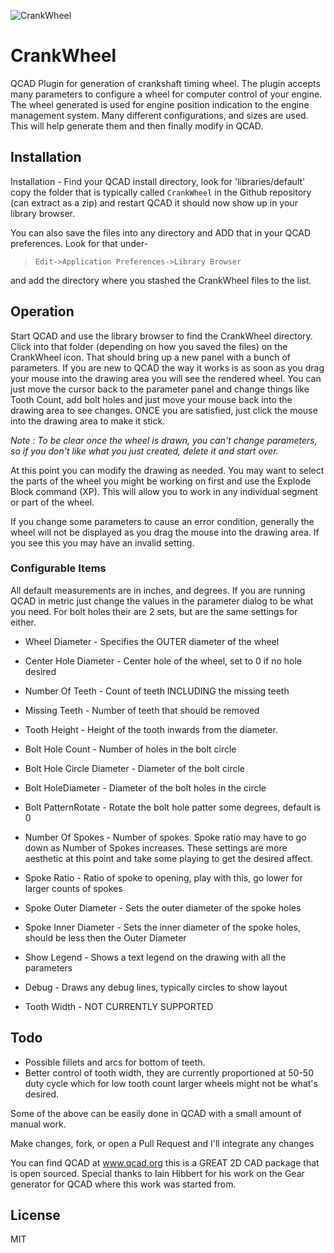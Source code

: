 ![CrankWheel](https://user-images.githubusercontent.com/5179047/71371057-bad99380-2564-11ea-96f3-5c26d3d6fc4e.gif)

# CrankWheel
QCAD Plugin for generation of crankshaft timing wheel. The plugin accepts many parameters to configure a wheel for computer control of your engine. The wheel generated is used for engine position indication to the engine management system. Many different configurations,
and sizes are used. This will help generate them and then finally modify in QCAD.

## Installation
Installation - Find your QCAD install directory, look for 'libraries/default' copy
the folder that is typically called `CrankWheel` in the Github repository (can extract as a zip)
and restart QCAD it should now show up in your library browser.

You can also save the files into any directory and ADD that in your QCAD preferences. Look for that under-

> `Edit->Application Preferences->Library Browser`

and add the directory where you stashed the CrankWheel files to the list.

## Operation
Start QCAD and use the library browser to find the CrankWheel directory. Click into that folder (depending on how you saved the files) on the CrankWheel icon. That should bring up a new panel
with a bunch of parameters. If you are new to QCAD the way it works is as soon as you drag your mouse into the drawing area you will see the rendered wheel. You can just move the cursor back to the parameter panel and change things like Tooth Count, add bolt holes and just move your mouse back into the drawing area to see changes. ONCE you are satisfied, just click the mouse into the drawing area to make it stick.

*Note : To be clear once the wheel is drawn, you can't change parameters, so if you don't like what you just created, delete it and start over.*

At this point you can modify the drawing as needed. You may want to select the parts of the wheel you might be working on first and use the Explode Block command (XP). This will allow you to work in any individual segment or part of the wheel.

If you change some parameters to cause an error condition, generally the wheel will not be displayed as you drag the mouse into the drawing area. If you see this you may have an invalid setting.

### Configurable Items
All default measurements are in inches, and degrees. If you are running
QCAD in metric just change the values in the parameter dialog to be what you need. For
bolt holes their are 2 sets, but are the same settings for either.

- Wheel Diameter - Specifies the OUTER diameter of the wheel
- Center Hole Diameter - Center hole of the wheel, set to 0 if no hole desired
- Number Of Teeth - Count of teeth INCLUDING the missing teeth
- Missing Teeth - Number of teeth that should be removed
- Tooth Height - Height of the tooth inwards from the diameter.
- Bolt Hole Count - Number of holes in the bolt circle
- Bolt Hole Circle Diameter - Diameter of the bolt circle
- Bolt HoleDiameter - Diameter of the bolt holes in the circle
- Bolt PatternRotate - Rotate the bolt hole patter some degrees, default is 0
- Number Of Spokes - Number of spokes. Spoke ratio may have to go down as Number of Spokes increases. These settings are more aesthetic at this point and take some playing to get the desired affect.
- Spoke Ratio - Ratio of spoke to opening, play with this, go lower for larger counts of spokes
- Spoke Outer Diameter - Sets the outer diameter of the spoke holes
- Spoke Inner Diameter - Sets the inner diameter of the spoke holes, should be less then the Outer Diameter
- Show Legend - Shows a text legend on the drawing with all the parameters
- Debug - Draws any debug lines, typically circles to show layout

- Tooth Width - NOT CURRENTLY SUPPORTED

## Todo
- Possible fillets and arcs for bottom of teeth.
- Better control of tooth width, they are currently proportioned at
50-50 duty cycle which for low tooth count larger wheels might not be what's desired.

Some of the above can be easily done in QCAD with a small amount of manual work.

Make changes, fork, or open a Pull Request and I'll integrate any changes

You can find QCAD at www.qcad.org this is a GREAT 2D CAD package that is open sourced.
Special thanks to Iain Hibbert for his work on the Gear generator for QCAD where this
work was started from.

## License
MIT